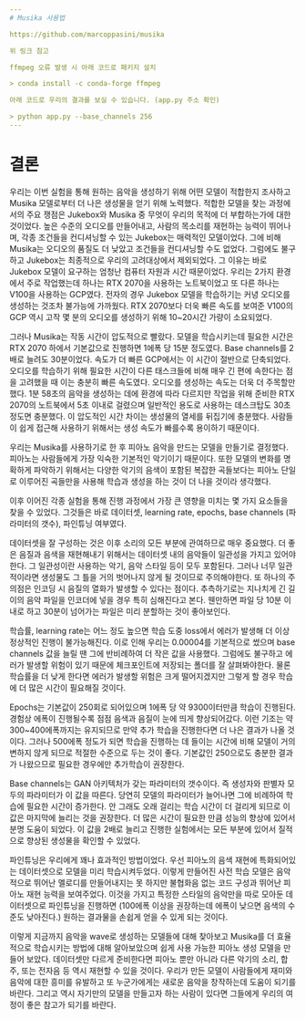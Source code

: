 ```yaml
---
# Musika 사용법

https://github.com/marcoppasini/musika

위 링크 참고

ffmpeg 오류 발생 시 아래 코드로 패키지 설치

> conda install -c conda-forge ffmpeg

아래 코드로 우리의 결과를 보실 수 있습니다. (app.py 주소 확인)

> python app.py --base_channels 256 
---
```


# 결론

우리는 이번 실험을 통해 원하는 음악을 생성하기 위해 어떤 모델이 적합한지 조사하고 Musika 모델로부터 더 나은 생성물을 얻기 위해 노력했다.  적합한 모델을 찾는 과정에서의 주요 쟁점은 Jukebox와 Musika 중 무엇이 우리의 목적에 더 부합하는가에 대한 것이었다. 높은 수준의 오디오를 만들어내고, 사람의 목소리를 재현하는 능력이 뛰어나며, 각종 조건들을 컨디셔닝할 수 있는 Jukebox는 매력적인 모델이었다. 그에 비해 Musika는 오디오의 품질도 더 낮았고 조건들을 컨디셔닝할 수도 없었다. 그럼에도 불구하고 Jukebox는 최종적으로 우리의 고려대상에서 제외되었다. 그 이유는 바로 Jukebox 모델이 요구하는 엄청난 컴퓨터 자원과 시간 때문이었다. 우리는 2가지 환경에서 주로 작업했는데 하나는 RTX 2070을 사용하는 노트북이었고 또 다른 하나는 V100을 사용하는 GCP였다. 전자의 경우 Jukebox 모델을 학습하기는 커녕 오디오를 생성하는 것조차 불가능에 가까웠다. RTX 2070보다 더욱 빠른 속도를 보여준  V100의 GCP 역시 고작 몇 분의 오디오를 생성하기 위해 10~20시간 가량이 소요되었다.

 그러나 Musika는 작동 시간이 압도적으로 빨랐다. 모델을 학습시키는데 필요한 시간은 RTX 2070 하에서 기본값으로 진행하면 1에폭 당 15분 정도였다. Base channels를 2배로 늘려도 30분이었다. 속도가 더 빠른 GCP에서는 이 시간이 절반으로 단축되었다. 오디오를 학습하기 위해 필요한 시간이 다른 태스크들에 비해 매우 긴 편에 속한다는 점을 고려했을 때 이는 충분히 빠른 속도였다. 오디오를 생성하는 속도는 더욱 더 주목할만했다. 1분 58초의 음악을 생성하는 데에 환경에 따라 다르지만 작업을 위해 준비한 RTX 2070의 노트북에서 5초 이내로 걸렸으며 일반적인 용도로 사용하는 데스크탑도 30초 정도면 충분했다. 이 압도적인 시간 차이는 생성물의 열세를 뒤집기에 충분했다. 사람들이 쉽게 접근해 사용하기 위해서는 생성 속도가 빠를수록 용이하기 때문이다.

 우리는 Musika를 사용하기로 한 후 피아노 음악을 만드는 모델을 만들기로 결정했다. 피아노는 사람들에게 가장 익숙한 기본적인 악기이기 때문이다. 또한 모델의 변화를 명확하게 파악하기 위해서는 다양한 악기의 음색이 포함된 복잡한 곡들보다는 피아노 단일로 이루어진 곡들만을 사용해 학습과 생성을 하는 것이 더 나을 것이라 생각했다.

 이후 이어진 각종 실험을 통해 진행 과정에서 가장 큰 영향을 미치는 몇 가지 요소들을 찾을 수 있었다. 그것들은 바로 데이터셋, learning rate, epochs, base channels (파라미터의 갯수), 파인튜닝 여부였다.

 데이터셋을 잘 구성하는 것은 이후 소리의 모든 부분에 관여하므로 매우 중요했다. 더 좋은 음질과 음색을 재현해내기 위해서는 데이터셋 내의 음악들이 일관성을 가지고 있어야한다. 그 일관성이란 사용하는 악기, 음악 스타일 등이 모두 포함된다. 그러나 너무 일관적이라면 생성물도 그 틀을 거의 벗어나지 않게 될 것이므로 주의해야한다. 또 하나의 주의점은 인코딩 시 음질의 열화가 발생할 수 있다는 점이다. 추측하기로는 지나치게 긴 길이의 음악 파일을 인코더에 넣을 경우 특히 심해진다고 본다. 웬만하면 파일 당 10분 이내로 하고 30분이 넘어가는 파일은 미리 분할하는 것이 좋아보인다.

 학습률, learning rate는 어느 정도 높으면 학습 도중 loss에서 에러가 발생해 더 이상 정상적인 진행이 불가능해진다. 이로 인해 우리는 0.00004를 기본적으로 썼으며 base channels 값을 늘릴 땐 그에 반비례하여 더 작은 값을 사용했다. 그럼에도 불구하고 에러가 발생할 위험이 있기 때문에 체크포인트에 저장되는 폴더를 잘 살펴봐야한다. 물론 학습률을 더 낮게 한다면 에러가 발생할 위험은 크게 떨어지겠지만 그렇게 할 경우 학습에 더 많은 시간이 필요해질 것이다.

 Epochs는 기본값이 250회로 되어있으며 1에폭 당 약 9300이터만큼 학습이 진행된다. 경험상 에폭이 진행될수록 점점 음색과 음질이 눈에 띄게 향상되어갔다. 이런 기조는 약 300~400에폭까지는 유지되므로 만약 추가 학습을 진행한다면 더 나은 결과가 나올 것이다. 그러나 500에폭 정도가 되면 학습을 진행하는 데 들이는 시간에 비해 모델이 거의 변하지 않게 되므로 적절한 수준으로 두는 것이 좋다. 기본값인 250으로도 충분한 결과가 나왔으므로 필요한 경우에만 추가학습이 권장한다.

 Base channels는 GAN 아키텍처가 갖는 파라미터의 갯수이다. 즉 생성자와 판별자 모두의 파라미터가 이 값을 따른다. 당연히 모델의 파라미터가 늘어나면 그에 비례하여 학습에 필요한 시간이 증가한다. 안 그래도 오래 걸리는 학습 시간이 더 걸리게 되므로 이 값은 마지막에 늘리는 것을 권장한다. 더 많은 시간이 필요한 만큼 성능의 향상에 있어서 분명 도움이 되었다. 이 값을 2배로 늘리고 진행한 실험에서는 모든 부분에 있어서 질적으로 향상된 생성물을 확인할 수 있었다.

 파인튜닝은 우리에게 꽤나 효과적인 방법이었다. 우선 피아노의 음색 재현에 특화되어있는 데이터셋으로 모델을 미리 학습시켜두었다. 이렇게 만들어진 사전 학습 모델은 음악적으로 뛰어난 멜로디를 만들어내지는 못 하지만 불협화음 없는 코드 구성과 뛰어난 피아노 재현 능력을 보여주었다. 이것을 가지고 특정한 스타일의 음악만을 따로 모아둔 데이터셋으로 파인튜닝을 진행하면 (100에폭 이상을 권장하는데 에폭이 낮으면 음색의 수준도 낮아진다.) 원하는 결과물을 손쉽게 얻을 수 있게 되는 것이다.

 이렇게 지금까지 음악을 wave로 생성하는 모델들에 대해 찾아보고 Musika를 더 효율적으로 학습시키는 방법에 대해 알아보았으며 쉽게 사용 가능한 피아노 생성 모델을 만들어 보았다. 데이터셋만 다르게 준비한다면 피아노 뿐만 아니라 다른 악기의 소리, 합주, 또는 전자음 등 역시 재현할 수 있을 것이다. 우리가 만든 모델이 사람들에게 재미와 음악에 대한 흥미를 유발하고 또 누군가에게는 새로운 음악을 창작하는데 도움이 되기를 바란다. 그리고 역시 자기만의 모델을 만들고자 하는 사람이 있다면 그들에게 우리의 여정이 좋은 참고가 되기를 바란다.